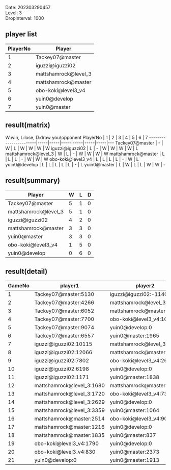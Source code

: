Date: 202303290457  
Level: 3  
DropInterval: 1000  
## player list
PlayerNo  |  Player
----------|----------------------
1         |  Tackey07@master
2         |  iguzzi@iguzzi02
3         |  mattshamrock@level_3
4         |  mattshamrock@master
5         |  obo-koki@level3_v4
6         |  yuin0@develop
7         |  yuin0@master
## result(matrix)
W:win, L:lose, D:draw
you\opponent PlayerNo  |  1  |  2  |  3  |  4  |  5  |  6  |  7
-----------------------|-----|-----|-----|-----|-----|-----|---
Tackey07@master        |  -  |  W  |  L  |  W  |  W  |  W  |  W
iguzzi@iguzzi02        |  L  |  -  |  W  |  W  |  W  |  W  |  L
mattshamrock@level_3   |  W  |  L  |  -  |  W  |  W  |  W  |  W
mattshamrock@master    |  L  |  L  |  L  |  -  |  W  |  W  |  W
obo-koki@level3_v4     |  L  |  L  |  L  |  L  |  -  |  W  |  L
yuin0@develop          |  L  |  L  |  L  |  L  |  L  |  -  |  L
yuin0@master           |  L  |  W  |  L  |  L  |  W  |  W  |  -
## result(summary)
Player                |  W  |  L  |  D
----------------------|-----|-----|---
Tackey07@master       |  5  |  1  |  0
mattshamrock@level_3  |  5  |  1  |  0
iguzzi@iguzzi02       |  4  |  2  |  0
mattshamrock@master   |  3  |  3  |  0
yuin0@master          |  3  |  3  |  0
obo-koki@level3_v4    |  1  |  5  |  0
yuin0@develop         |  0  |  6  |  0
## result(detail)
GameNo  |  player1                    |  player2
--------|-----------------------------|---------------------------
1       |  Tackey07@master:5130       |  iguzzi@iguzzi02:-1140
2       |  Tackey07@master:4266       |  mattshamrock@level_3:5191
3       |  Tackey07@master:6052       |  mattshamrock@master:3170
4       |  Tackey07@master:7700       |  obo-koki@level3_v4:1047
5       |  Tackey07@master:9074       |  yuin0@develop:0
6       |  Tackey07@master:6557       |  yuin0@master:1965
7       |  iguzzi@iguzzi02:10115      |  mattshamrock@level_3:1337
8       |  iguzzi@iguzzi02:12066      |  mattshamrock@master:3094
9       |  iguzzi@iguzzi02:7802       |  obo-koki@level3_v4:2619
10      |  iguzzi@iguzzi02:6198       |  yuin0@develop:0
11      |  iguzzi@iguzzi02:1171       |  yuin0@master:1838
12      |  mattshamrock@level_3:1680  |  mattshamrock@master:-311
13      |  mattshamrock@level_3:1720  |  obo-koki@level3_v4:735
14      |  mattshamrock@level_3:2629  |  yuin0@develop:0
15      |  mattshamrock@level_3:3359  |  yuin0@master:1064
16      |  mattshamrock@master:2514   |  obo-koki@level3_v4:909
17      |  mattshamrock@master:1216   |  yuin0@develop:0
18      |  mattshamrock@master:1835   |  yuin0@master:837
19      |  obo-koki@level3_v4:1790    |  yuin0@develop:0
20      |  obo-koki@level3_v4:830     |  yuin0@master:2373
21      |  yuin0@develop:0            |  yuin0@master:1913
